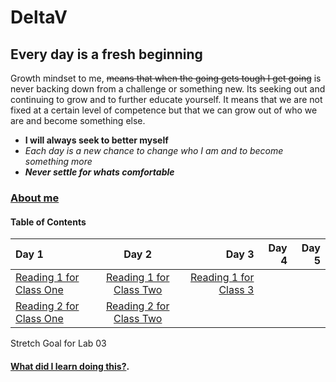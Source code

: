 # DeltaV
## Every day is a fresh beginning

Growth mindset to me, ~~means that when the going gets tough I get going~~ is never backing down from a challenge or something new. Its seeking out and continuing to grow and to further educate yourself. It means that we are not fixed at a certain level of competence but that we can grow out of who we are and become something else. 
- **I will always seek to better myself**
-  *Each day is a new chance to change who I am and to become something more* 
- ***Never settle for whats comfortable*** 

### [About me](AboutMe.md)

#### Table of Contents


| Day 1                                     | Day 2                                    | Day 3                                    | Day 4        | Day 5       |
| :-------------                            | :----------:                             | -----------:                             | -----------: | -----------:|
|  [Reading 1 for Class One](Reading-01.md) | [Reading 1 for Class Two](Reading-03.md) | [Reading 1 for Class 3](Reading-04.md) |              |             |
|  [Reading 2 for Class One](Reading-02.md) | [Reading 2 for Class Two](Reading-04.md) |                                          |              |             |

Stretch Goal for Lab 03
#### [What did I learn doing this?](WhatILearned.md).